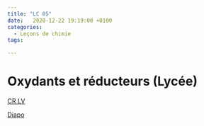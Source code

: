 ```yaml
---
title: "LC 05"
date:   2020-12-22 19:19:00 +0100
categories:
  - Leçons de chimie
tags:

---
```

# Oxydants et réducteurs (Lycée)

[CR LV](/assets/pdf/LC05.pdf)

<object class="pdf fitvidsignore" data="/assets/pdf/LC05.pdf" type="application/pdf"></object>

<a href="/assets/pdf/LC05.pptx" download>Diapo</a>
